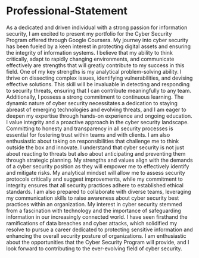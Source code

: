 # Professional-Statement

As a dedicated and driven individual with a strong passion for information security, I am
excited to present my portfolio for the Cyber Security Program offered through Google
Coursera. My journey into cyber security has been fueled by a keen interest in
protecting digital assets and ensuring the integrity of information systems. I believe that
my ability to think critically, adapt to rapidly changing environments, and communicate
effectively are strengths that will greatly contribute to my success in this field.
One of my key strengths is my analytical problem-solving ability. I thrive on dissecting
complex issues, identifying vulnerabilities, and devising effective solutions. This skill will
be invaluable in detecting and responding to security threats, ensuring that I can
contribute meaningfully to any team. Additionally, I possess a strong commitment to
continuous learning. The dynamic nature of cyber security necessitates a dedication to
staying abreast of emerging technologies and evolving threats, and I am eager to
deepen my expertise through hands-on experience and ongoing education.
I value integrity and a proactive approach in the cyber security landscape. Committing
to honesty and transparency in all security processes is essential for fostering trust
within teams and with clients. I am also enthusiastic about taking on responsibilities that
challenge me to think outside the box and innovate. I understand that cyber security is
not just about reacting to threats but also about anticipating and preventing them
through strategic planning.
My strengths and values align with the demands of a cyber security position as they will
empower me to effectively identify and mitigate risks. My analytical mindset will allow
me to assess security protocols critically and suggest improvements, while my
commitment to integrity ensures that all security practices adhere to established ethical
standards. I am also prepared to collaborate with diverse teams, leveraging my
communication skills to raise awareness about cyber security best practices within an
organization.
My interest in cyber security stemmed from a fascination with technology and the
importance of safeguarding information in our increasingly connected world. I have seen
firsthand the ramifications of data breaches and cyber attacks, which solidified my
resolve to pursue a career dedicated to protecting sensitive information and enhancing
the overall security posture of organizations. I am enthusiastic about the opportunities
that the Cyber Security Program will provide, and I look forward to contributing to the
ever-evolving field of cyber security.

